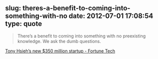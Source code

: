 slug: theres-a-benefit-to-coming-into-something-with-no
date: 2012-07-01 17:08:54
type: quote
---

> There’s a benefit to coming into something with no preexisting knowledge. We ask the dumb questions.

[Tony Hsieh’s new $350 million startup - Fortune Tech](http://tech.fortune.cnn.com/2012/01/23/tony-hsieh-las-vegas-zappos/)
